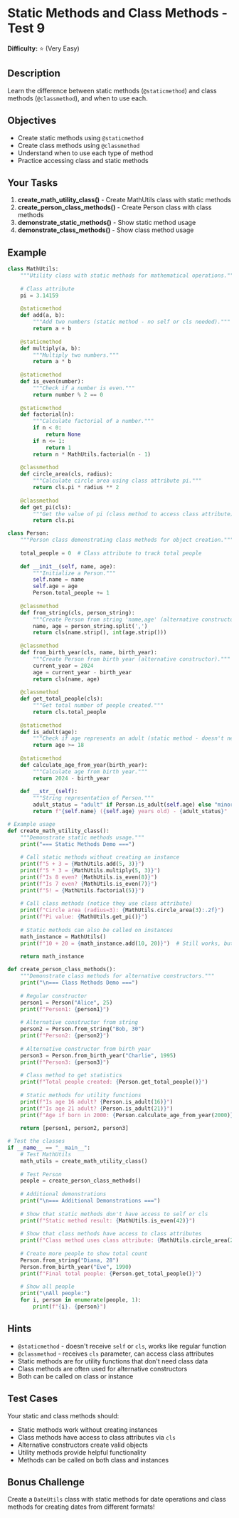 # Static Methods and Class Methods - Test 9

**Difficulty:** ⭐ (Very Easy)

## Description

Learn the difference between static methods (`@staticmethod`) and class methods (`@classmethod`), and when to use each.

## Objectives

- Create static methods using `@staticmethod`
- Create class methods using `@classmethod`
- Understand when to use each type of method
- Practice accessing class and static methods

## Your Tasks

1. **create_math_utility_class()** - Create MathUtils class with static methods
2. **create_person_class_methods()** - Create Person class with class methods
3. **demonstrate_static_methods()** - Show static method usage
4. **demonstrate_class_methods()** - Show class method usage

## Example

```python
class MathUtils:
    """Utility class with static methods for mathematical operations."""
    
    # Class attribute
    pi = 3.14159
    
    @staticmethod
    def add(a, b):
        """Add two numbers (static method - no self or cls needed)."""
        return a + b
    
    @staticmethod
    def multiply(a, b):
        """Multiply two numbers."""
        return a * b
    
    @staticmethod
    def is_even(number):
        """Check if a number is even."""
        return number % 2 == 0
    
    @staticmethod
    def factorial(n):
        """Calculate factorial of a number."""
        if n < 0:
            return None
        if n <= 1:
            return 1
        return n * MathUtils.factorial(n - 1)
    
    @classmethod
    def circle_area(cls, radius):
        """Calculate circle area using class attribute pi."""
        return cls.pi * radius ** 2
    
    @classmethod
    def get_pi(cls):
        """Get the value of pi (class method to access class attribute)."""
        return cls.pi

class Person:
    """Person class demonstrating class methods for object creation."""
    
    total_people = 0  # Class attribute to track total people
    
    def __init__(self, name, age):
        """Initialize a Person."""
        self.name = name
        self.age = age
        Person.total_people += 1
    
    @classmethod
    def from_string(cls, person_string):
        """Create Person from string 'name,age' (alternative constructor)."""
        name, age = person_string.split(',')
        return cls(name.strip(), int(age.strip()))
    
    @classmethod
    def from_birth_year(cls, name, birth_year):
        """Create Person from birth year (alternative constructor)."""
        current_year = 2024
        age = current_year - birth_year
        return cls(name, age)
    
    @classmethod
    def get_total_people(cls):
        """Get total number of people created."""
        return cls.total_people
    
    @staticmethod
    def is_adult(age):
        """Check if age represents an adult (static method - doesn't need class)."""
        return age >= 18
    
    @staticmethod
    def calculate_age_from_year(birth_year):
        """Calculate age from birth year."""
        return 2024 - birth_year
    
    def __str__(self):
        """String representation of Person."""
        adult_status = "adult" if Person.is_adult(self.age) else "minor"
        return f"{self.name} ({self.age} years old) - {adult_status}"

# Example usage
def create_math_utility_class():
    """Demonstrate static methods usage."""
    print("=== Static Methods Demo ===")
    
    # Call static methods without creating an instance
    print(f"5 + 3 = {MathUtils.add(5, 3)}")
    print(f"5 * 3 = {MathUtils.multiply(5, 3)}")
    print(f"Is 8 even? {MathUtils.is_even(8)}")
    print(f"Is 7 even? {MathUtils.is_even(7)}")
    print(f"5! = {MathUtils.factorial(5)}")
    
    # Call class methods (notice they use class attribute)
    print(f"Circle area (radius=3): {MathUtils.circle_area(3):.2f}")
    print(f"Pi value: {MathUtils.get_pi()}")
    
    # Static methods can also be called on instances
    math_instance = MathUtils()
    print(f"10 + 20 = {math_instance.add(10, 20)}")  # Still works, but not recommended
    
    return math_instance

def create_person_class_methods():
    """Demonstrate class methods for alternative constructors."""
    print("\n=== Class Methods Demo ===")
    
    # Regular constructor
    person1 = Person("Alice", 25)
    print(f"Person1: {person1}")
    
    # Alternative constructor from string
    person2 = Person.from_string("Bob, 30")
    print(f"Person2: {person2}")
    
    # Alternative constructor from birth year
    person3 = Person.from_birth_year("Charlie", 1995)
    print(f"Person3: {person3}")
    
    # Class method to get statistics
    print(f"Total people created: {Person.get_total_people()}")
    
    # Static methods for utility functions
    print(f"Is age 16 adult? {Person.is_adult(16)}")
    print(f"Is age 21 adult? {Person.is_adult(21)}")
    print(f"Age if born in 2000: {Person.calculate_age_from_year(2000)}")
    
    return [person1, person2, person3]

# Test the classes
if __name__ == "__main__":
    # Test MathUtils
    math_utils = create_math_utility_class()
    
    # Test Person
    people = create_person_class_methods()
    
    # Additional demonstrations
    print("\n=== Additional Demonstrations ===")
    
    # Show that static methods don't have access to self or cls
    print(f"Static method result: {MathUtils.is_even(42)}")
    
    # Show that class methods have access to class attributes
    print(f"Class method uses class attribute: {MathUtils.circle_area(2):.2f}")
    
    # Create more people to show total count
    Person.from_string("Diana, 28")
    Person.from_birth_year("Eve", 1990)
    print(f"Final total people: {Person.get_total_people()}")
    
    # Show all people
    print("\nAll people:")
    for i, person in enumerate(people, 1):
        print(f"{i}. {person}")
```

## Hints

- `@staticmethod` - doesn't receive `self` or `cls`, works like regular function
- `@classmethod` - receives `cls` parameter, can access class attributes
- Static methods are for utility functions that don't need class data
- Class methods are often used for alternative constructors
- Both can be called on class or instance

## Test Cases

Your static and class methods should:

- Static methods work without creating instances
- Class methods have access to class attributes via `cls`
- Alternative constructors create valid objects
- Utility methods provide helpful functionality
- Methods can be called on both class and instances

## Bonus Challenge

Create a `DateUtils` class with static methods for date operations and class methods for creating dates from different formats!
